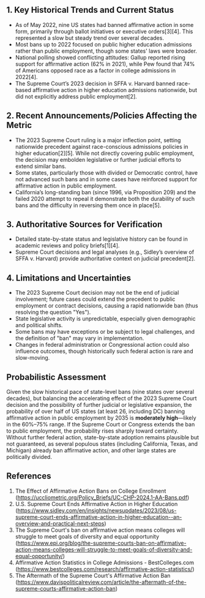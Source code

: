 ## 1. Key Historical Trends and Current Status

- As of May 2022, nine US states had banned affirmative action in some form, primarily through ballot initiatives or executive orders[3][4]. This represented a slow but steady trend over several decades.
- Most bans up to 2022 focused on public higher education admissions rather than public employment, though some states' laws were broader.
- National polling showed conflicting attitudes: Gallup reported rising support for affirmative action (62% in 2021), while Pew found that 74% of Americans opposed race as a factor in college admissions in 2022[4].
- The Supreme Court’s 2023 decision in SFFA v. Harvard banned race-based affirmative action in higher education admissions nationwide, but did not explicitly address public employment[2].

## 2. Recent Announcements/Policies Affecting the Metric

- The 2023 Supreme Court ruling is a major inflection point, setting nationwide precedent against race-conscious admissions policies in higher education[2][5]. While not directly covering public employment, the decision may embolden legislative or further judicial efforts to extend similar bans.
- Some states, particularly those with divided or Democratic control, have not advanced such bans and in some cases have reinforced support for affirmative action in public employment.
- California’s long-standing ban (since 1996, via Proposition 209) and the failed 2020 attempt to repeal it demonstrate both the durability of such bans and the difficulty in reversing them once in place[5].

## 3. Authoritative Sources for Verification

- Detailed state-by-state status and legislative history can be found in academic reviews and policy briefs[1][4].
- Supreme Court decisions and legal analyses (e.g., Sidley’s overview of SFFA v. Harvard) provide authoritative context on judicial precedent[2].

## 4. Limitations and Uncertainties

- The 2023 Supreme Court decision may not be the end of judicial involvement; future cases could extend the precedent to public employment or contract decisions, causing a rapid nationwide ban (thus resolving the question "Yes").
- State legislative activity is unpredictable, especially given demographic and political shifts.
- Some bans may have exceptions or be subject to legal challenges, and the definition of "ban" may vary in implementation.
- Changes in federal administration or Congressional action could also influence outcomes, though historically such federal action is rare and slow-moving.

## Probabilistic Assessment

Given the slow historical pace of state-level bans (nine states over several decades), but balancing the accelerating effect of the 2023 Supreme Court decision and the possibility of further judicial or legislative expansion, the probability of over half of US states (at least 26, including DC) banning affirmative action in public employment by 2035 is **moderately high**—likely in the 60%–75% range. If the Supreme Court or Congress extends the ban to public employment, the probability rises sharply toward certainty. Without further federal action, state-by-state adoption remains plausible but not guaranteed, as several populous states (including California, Texas, and Michigan) already ban affirmative action, and other large states are politically divided.

## References

1. The Effect of Affirmative Action Bans on College Enrollment (https://uccliometric.org/Policy_Briefs/UC-CHP-2024.1-AA-Bans.pdf)
2. U.S. Supreme Court Ends Affirmative Action in Higher Education (https://www.sidley.com/en/insights/newsupdates/2023/08/us-supreme-court-ends-affirmative-action-in-higher-education--an-overview-and-practical-next-steps)
3. The Supreme Court's ban on affirmative action means colleges will struggle to meet goals of diversity and equal opportunity (https://www.epi.org/blog/the-supreme-courts-ban-on-affirmative-action-means-colleges-will-struggle-to-meet-goals-of-diversity-and-equal-opportunity/)
4. Affirmative Action Statistics in College Admissions - BestColleges.com (https://www.bestcolleges.com/research/affirmative-action-statistics/)
5. The Aftermath of the Supreme Court's Affirmative Action Ban (https://www.davispoliticalreview.com/article/the-aftermath-of-the-supreme-courts-affirmative-action-ban)